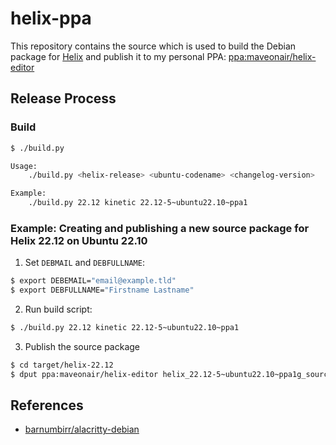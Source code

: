 # helix-ppa

This repository contains the source which is used to build the Debian package for [Helix](https://github.com/helix-editor/helix) and publish it to my personal PPA: [ppa:maveonair/helix-editor](https://launchpad.net/~maveonair/+archive/ubuntu/helix-editor)

## Release Process

### Build

```sh
$ ./build.py

Usage:
    ./build.py <helix-release> <ubuntu-codename> <changelog-version>

Example:
    ./build.py 22.12 kinetic 22.12-5~ubuntu22.10~ppa1
```

### Example: Creating and publishing a new source package for Helix 22.12 on Ubuntu 22.10

1. Set `DEBMAIL` and `DEBFULLNAME`:

```sh
$ export DEBEMAIL="email@example.tld"
$ export DEBFULLNAME="Firstname Lastname"
```

2. Run build script:

```sh
$ ./build.py 22.12 kinetic 22.12-5~ubuntu22.10~ppa1
```

3. Publish the source package

```sh
$ cd target/helix-22.12
$ dput ppa:maveonair/helix-editor helix_22.12-5~ubuntu22.10~ppa1g_source.changes
```

## References

- [barnumbirr/alacritty-debian](https://github.com/barnumbirr/alacritty-debian)
